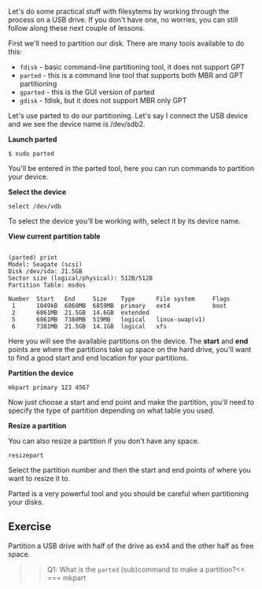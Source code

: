 Let's do some practical stuff with filesytems by working through the process on a USB drive. If you don't have one, no worries, you can still follow along these next couple of lessons. 

First we'll need to partition our disk. There are many tools available to do this: 

* `fdisk` - basic command-line partitioning tool, it does not support GPT
* `parted` - this is a command line tool that supports both MBR and GPT partitioning
* `gparted` - this is the GUI version of parted
* `gdisk` - fdisk, but it does not support MBR only GPT

Let's use parted to do our partitioning. Let's say I connect the USB device and we see the device name is /dev/sdb2. 

**Launch parted**

```
$ sudo parted
```

You'll be entered in the parted tool, here you can run commands to partition your device. 

**Select the device**

```
select /dev/vdb
```

To select the device you'll be working with, select it by its device name.

**View current partition table**

```

(parted) print                                                            
Model: Seagate (scsi)
Disk /dev/sda: 21.5GB
Sector size (logical/physical): 512B/512B
Partition Table: msdos

Number  Start   End     Size    Type      File system     Flags
 1      1049kB  6860MB  6859MB  primary   ext4            boot
 2      6861MB  21.5GB  14.6GB  extended
 5      6861MB  7380MB  519MB   logical   linux-swap(v1)
 6      7381MB  21.5GB  14.1GB  logical   xfs

```

Here you will see the available partitions on the device. The **start** and **end** points are where the partitions take up space on the hard drive, you'll want to find a good start and end location for your partitions. 

**Partition the device**

```
mkpart primary 123 4567
```

Now just choose a start and end point and make the partition, you'll need to specify the type of partition depending on what table you used. 

**Resize a partition**

You can also resize a partition if you don't have any space. 

```
resizepart
```

Select the partition number and then the start and end points of where you want to resize it to. 

Parted is a very powerful tool and you should be careful when partitioning your disks. 

## Exercise

Partition a USB drive with half of the drive as ext4 and the other half as free space. 

>>Q1: What is the `parted` (sub)command to make a partition?<<
=== mkpart
